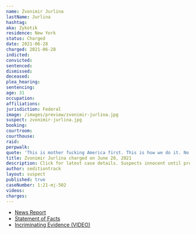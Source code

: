 ```yaml
---
name: Zvonimir Jurlina
lastName: Jurlina
hashtag:
aka: Zykotik
residence: New York
status: Charged
date: 2021-06-28
charged: 2021-06-28
indicted:
convicted:
sentenced:
dismissed:
deceased:
plea_hearing:
sentencing:
age: 31
occupation:
affiliations:
jurisdiction: Federal
image: /images/preview/zvonimir-jurlina.jpg
suspect: zvonimir-jurlina.jpg
booking:
courtroom:
courthouse:
raid:
perpwalk:
quote: 'This is mother fucking America first. This is how we do it. No more fucking around.'
title: Zvonimir Jurlina charged on June 28, 2021
description: Click for latest case details. Suspects innocent until proven guilty.
author: seditiontrack
layout: suspect
published: true
caseNumber: 1:21-mj-502
videos:
charges:
---
```

- [News Report](https://www.rawstory.com/capitol-hill-riot/)
- [Statement of Facts](https://www.justice.gov/opa/case-multi-defendant/file/1407626/download)
- [Incriminating Evidence (VIDEO)](https://youtu.be/ZrDckH2Td68?t=190)
